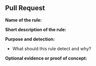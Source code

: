 ## Pull Request

**Name of the rule:**

**Short description of the rule:**

**Purpose and detection:**
- What should this rule detect and why?

**Optional evidence or proof of concept:**
